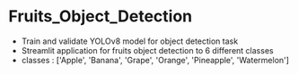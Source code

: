 # Fruits_Object_Detection

- Train and validate YOLOv8 model for object detection task
- Streamlit application for fruits object detection to 6 different classes
- classes : ['Apple', 'Banana', 'Grape', 'Orange', 'Pineapple', 'Watermelon'] 

